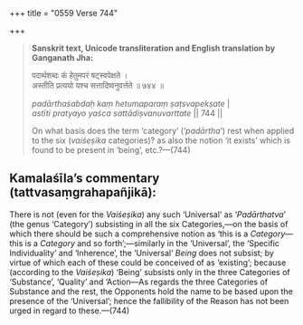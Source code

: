 +++
title = "0559 Verse 744"

+++
> **Sanskrit text, Unicode transliteration and English translation by Ganganath Jha:** 
>
> पदार्थशब्दः कं हेतुमपरं षट्स्वपेक्षते ।  
> अस्तीति प्रत्ययो यश्च सत्तादिष्वनुवर्त्तते ॥ ७४४ ॥ 
>
> *padārthaśabdaḥ kaṃ hetumaparaṃ ṣaṭsvapekṣate* \|  
> *astīti pratyayo yaśca sattādiṣvanuvarttate* \|\| 744 \|\| 
>
> On what basis does the term ‘category’ (‘*padārtha*’) rest when applied to the six (*vaiśeṣika* categories)? as also the notion ‘it exists’ which is found to be present in ‘being’, etc.?—(744)



## Kamalaśīla’s commentary (tattvasaṃgrahapañjikā):

There is not (even for the *Vaiśeṣika*) any such ‘Universal’ as ‘*Padārthatva*’ (the genus ‘Category’) subsisting in all the six Categories,—on the basis of which there should be such a comprehensive notion as ‘this is a *Category*—this is a *Category* and so forth’;—similarly in the ‘Universal’, the ‘Specific Individuality’ and ‘Inherence’, the ‘Universal’ *Being* does not subsist; by virtue of which each of these could be conceived of as ‘existing’; because (according to the *Vaiśeṣika*) ‘Being’ subsists only in the three Categories of ‘Substance’, ‘Quality’ and ‘Action—As regards the three Categories of Substance and the rest, the Opponents hold the name to be based upon the presence of the ‘Universal’; hence the fallibility of the Reason has not been urged in regard to these.—(744)


